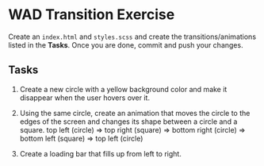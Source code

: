 # WAD Transition Exercise

Create an `index.html` and `styles.scss` and create the transitions/animations listed in the **Tasks**.
Once you are done, commit and push your changes.

## Tasks

1. Create a new circle with a yellow background color and make it disappear when the user hovers over it.

2. Using the same circle, create an animation that moves the circle to the edges of the screen and changes its shape between a circle and a square. 
   top left (circle) => top right (square) => bottom right (circle) => bottom left (square) => top left (circle)

3. Create a loading bar that fills up from left to right.
